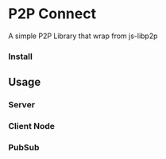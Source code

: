 # P2P Connect

A simple P2P Library that wrap from js-libp2p

### Install

## Usage

### Server

### Client Node

### PubSub
